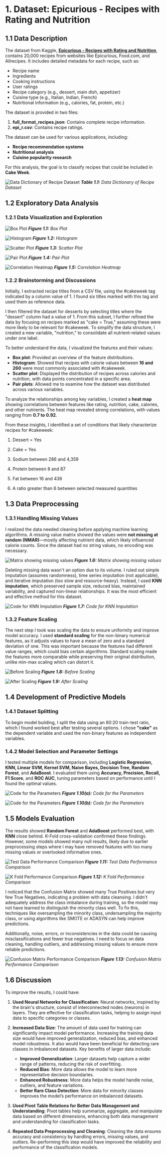 # 1. Dataset: Epicurious - Recipes with Rating and Nutrition

## 1.1 Data Description
The dataset from Kaggle, [**Epicurious - Recipes with Rating and Nutrition**](/https://www.kaggle.com/datasets/hugodarwood/epirecipes), contains 20,000 recipes from websites like Epicurious, Food.com, and Allrecipes. It includes detailed metadata for each recipe, such as:

* Recipe name
* Ingredients
* Cooking instructions
* User ratings
* Recipe category (e.g., dessert, main dish, appetizer)
* Cuisine type (e.g., Italian, Indian, French)
* Nutritional information (e.g., calories, fat, protein, etc.)

The dataset is provided in two files:

1. **full\_format\_recipes.json**: Contains complete recipe information.
2. **epi\_r.csv**: Contains recipe ratings.

The dataset can be used for various applications, including:

* **Recipe recommendation systems**
* **Nutritional analysis**
* **Cuisine popularity research**

For this analysis, the goal is to classify recipes that could be included in **Cake Week**.

![Data Dictionary of Recipe Dataset](assets/data_dictionary_of_recipe_dataset.png)
***Table 1.1:** Data Dictionary of Recipe Dataset*

## 1.2 Exploratory Data Analysis
### 1.2.1 Data Visualization and Exploration

![Box Plot](assets/box_plot.png)
***Figure 1.1:** Box Plot*

![Histogram](assets/histogram.png)
***Figure 1.2:** Histogram*

![Scatter Plot](assets/scatter_plot.png)
***Figure 1.3:** Scatter Plot*

![Pair Plot](assets/pair_plot.png)
***Figure 1.4:** Pair Plot*

![Correlation Heatmap](assets/correlation_heatmap.png)
***Figure 1.5:** Correlation Heatmap*

### 1.2.2 Brainstorming and Discussions
Initially, I extracted recipe titles from a CSV file, using the #cakeweek tag indicated by a column value of 1. I found six titles marked with this tag and used them as reference data.

I then filtered the dataset for desserts by selecting titles where the "dessert" column had a value of 1. From this subset, I further refined the data by focusing on recipes marked as "cake = True," assuming these were more likely to be relevant for #cakeweek. To simplify the data structure, I created a new variable, "nutrition," to consolidate all nutrient-related values under one label.

To better understand the data, I visualized the features and their values:

* **Box plot**: Provided an overview of the feature distributions.
* **Histogram**: Showed that recipes with calorie values between **16 and 260** were most commonly associated with #cakeweek.
* **Scatter plot**: Displayed the distribution of recipes across calories and nutrition, with data points concentrated in a specific area.
* **Pair plots**: Allowed me to examine how the dataset was distributed across various variables.

To analyze the relationships among key variables, I created a **heat map** showing correlations between features like rating, nutrition, cake, calories, and other nutrients. The heat map revealed strong correlations, with values ranging from **0.7 to 0.92**.

From these insights, I identified a set of conditions that likely characterize recipes for #cakeweek:

1. Dessert = Yes

2. Cake = Yes

3. Sodium between 286 and 4,359

4. Protein between 8 and 87

5. Fat between 16 and 436

6. A ratio greater than 6 between selected measured quantities

## 1.3 Data Preprocessing

### 1.3.1 Handling Missing Values
I realized the data needed cleaning before applying machine learning algorithms. A missing value matrix showed the values were **not missing at random (NMAR)**—mostly affecting nutrient data, which likely influenced calorie counts. Since the dataset had no string values, no encoding was necessary.

![Matrix showing missing values](assets/matrix_showing_missing_values.png)
***Figure 1.6:** Matrix showing missing values*

Deleting missing data wasn't an option due to its volume. I ruled out simple imputation (assumes randomness), time series imputation (not applicable), and iterative imputation (too slow and resource-heavy). Instead, I used **KNN imputation**, which preserved sample size, reduced bias, maintained variability, and captured non-linear relationships. It was the most efficient and effective method for this dataset.

![Code for KNN Imputation](assets/code_knn_imputation.png)
***Figure 1.7:** Code for KNN Imputation*

### 1.3.2 Feature Scaling
The next step I took was scaling the data to ensure uniformity and improve model accuracy. I used **standard scaling** for the non-binary numerical features, as it adjusts values to have a mean of zero and a standard deviation of one. This was important because the features had different value ranges, which could bias certain algorithms. Standard scaling made the features more comparable while preserving their original distribution, unlike min-max scaling which can distort it.

![Before Scaling](assets/before_scaling.png)
***Figure 1.8:** Before Scaling*

![After Scaling](assets/after_scaling.png)
***Figure 1.9:** After Scaling*

## 1.4 Development of Predictive Models
### 1.4.1 Dataset Splitting
To begin model building, I split the data using an 80:20 train-test ratio, which I found worked best after testing several options. I chose **"cake"** as the dependent variable and used the non-binary features as independent variables.

### 1.4.2 Model Selection and Parameter Settings
I tested multiple models for comparison, including **Logistic Regression, KNN, Linear SVM, Kernel SVM, Naive Bayes, Decision Tree, Random Forest**, and **AdaBoost**. I evaluated them using **Accuracy, Precision, Recall, F1 Score**, and **ROC AUC**, tuning parameters based on performance until I found the optimal values.

![Code for the Parameters](assets/code_for_parameters_1.png)
***Figure 1.10(a):** Code for the Parameters*

![Code for the Parameters](assets/code_for_parameters_2.png)
***Figure 1.10(b):** Code for the Parameters*

## 1.5 Models Evaluation
The results showed **Random Forest** and **AdaBoost** performed best, with **KNN** close behind. K-Fold cross-validation confirmed these findings. However, some models showed many null results, likely due to earlier preprocessing steps where I may have removed features with too many missing values or overlooked informative ones.

![Test Data Performance Comparison](assets/test_data_performance_comparison.png)
***Figure 1.11:** Test Data Performance Comparison*

![K Fold Performance Comparison](assets/k_fold_performance_comparison.png)
***Figure 1.12:** K Fold Performance Comparison*

I noticed that the Confusion Matrix showed many True Positives but very few True Negatives, indicating a problem with data cleansing. I didn't adequately address the class imbalance during training, so the model may not have learned to distinguish the minority class well. To fix this, techniques like oversampling the minority class, undersampling the majority class, or using algorithms like SMOTE or ADASYN can help improve predictions.

Additionally, noise, errors, or inconsistencies in the data could be causing misclassifications and fewer true negatives. I need to focus on data cleaning, handling outliers, and addressing missing values to ensure more reliable predictions.

![Confusion Matrix Performance Comparison](assets/confusion_matrix_performance_comparison.png)
***Figure 1.13:** Confusion Matrix Performance Comparison*

## 1.6 Discussion
To improve the results, I could have:

1. **Used Neural Networks for Classification**: Neural networks, inspired by the brain's structure, consist of interconnected nodes (neurons) in layers. They are effective for classification tasks, helping to assign input data to specific categories or classes.

2. **Increased Data Size**: The amount of data used for training can significantly impact model performance. Increasing the training data size would have improved generalization, reduced bias, and enhanced model robustness. It also would have been beneficial for detecting rare classes in imbalanced datasets. Key benefits of larger data include:

   * **Improved Generalization**: Larger datasets help capture a wider range of patterns, reducing the risk of overfitting.
   * **Reduced Bias**: More data allows the model to learn more representative decision boundaries.
   * **Enhanced Robustness**: More data helps the model handle noise, outliers, and feature variations.
   * **Better Rare Class Detection**: More data for minority classes improves the model’s performance on imbalanced datasets.

3. **Used Pivot Table Relations for Better Data Management and Understanding**: Pivot tables help summarize, aggregate, and manipulate data based on different dimensions, enhancing both data management and understanding for classification tasks.

4. **Repeated Data Preprocessing and Cleaning**: Cleaning the data ensures accuracy and consistency by handling errors, missing values, and outliers. Re-performing this step would have improved the reliability and performance of the classification models.
